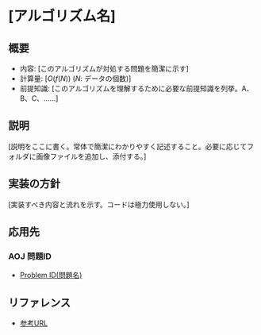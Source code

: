 # [アルゴリズム名]

## 概要

- 内容: [このアルゴリズムが対処する問題を簡潔に示す]
- 計算量: [$O(f(N))$ ($N$: データの個数)]
- 前提知識: [このアルゴリズムを理解するために必要な前提知識を列挙。A、B、C、……]

## 説明

[説明をここに書く。常体で簡潔にわかりやすく記述すること。必要に応じてフォルダに画像ファイルを追加し、添付する。]

## 実装の方針

[実装すべき内容と流れを示す。コードは極力使用しない。]

## 応用先

### AOJ 問題ID

- [Problem ID(問題名)](https://example.com)

## リファレンス

- [参考URL](https://example.com)